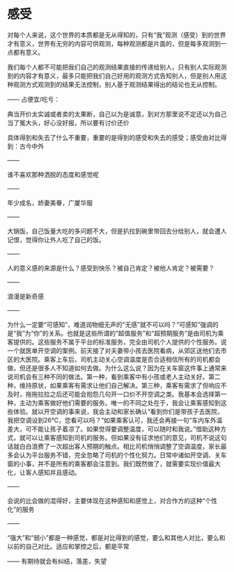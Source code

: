 # 感受

对每个人来说，这个世界的本质都是无从得知的，只有“我”观测（感受）到的世界才有意义，世界有无穷的内容可供观测，每种观测都是片面的，但是每多观测到一点都有意义。

我们每个人都不可能把我们自己的观测结果直接的传递给别人，只有别人实际观测到的内容才有意义，最多只能把我们自己好用的观测方式告知别人，但是别人用这种观测方式观测到的结果无法控制，别人基于观测结果得出的结论也无从控制。

——
占便宜/吃亏：

典当开价太实诚或者卖的太果断，自己以为是诚意，到对方那里说不定还以为自己当了冤大头，好心没好报，所以要有讨价还价

具体得到和失去了什么不重要，重要的是得到的感受和失去的感受；感受由对比得到：古今中外

——

谁不喜欢那种洒脱的态度和感觉呢

——

年少成名，娇妻美眷，广厦华服

——

大锅饭，自己饭量大吃的多问题不大，但是扒拉到碗里带回去分给别人，就会遭人记恨，觉得你让外人吃了自己的饭。

——

人的意义感的来源是什么？感受到快乐？被自己肯定？被他人肯定？被需要？

——

浪漫是新奇感

——

为什么一定要“可感知”，难道润物细无声的“无感”就不可以吗？“可感知”强调的是“我”为“你”的关系。也就是这些所谓的“超值服务”和“超预期服务”是由司机为乘客提供的。这些服务不属于平台的标准服务，完全由司机个人提供的个性服务。说一个就医单开空调的案例。前天接了对夫妻带小孩去医院看病，从郊区送他们去市区的大医院。乘客上车后，司机主动关心空调温度是否合适相信所有的司机都会做，但还是很多人不知道如何去做。为什么这么说？因为在关车窗这件事上通常来说司机会有三种不同的做法。第一种，看到乘客中有小孩或老人主动关好。第二种，维持原状，如果乘客有需求让他们自己解决。第三种，乘客有需求了但响应不及时，拖拖拉拉之后还可能会抱怨几句开一口价不开空调之类。我基本会选择第一种，主动为乘客做好他们需要的服务。唯一的不同之处在于，我会让乘客感知到这些体验。就以开空调的事来说，我会主动和家长确认“看到你们是带孩子去医院，我把空调设到26℃，您看可以吗？”如果乘客认可，我还会再接一句“车内车外温差大，可不能让孩子着凉了。如果觉得要调整温度，可以随时和我说。”借助这种方式，就可以让乘客感知到司机的服务。但如果没有征求他们的意见，司机不说这句话就白白浪费了一次超出客人预期的触点。相比司机悄悄调整了空调温度，家长最多会认为平台服务不错，完全忽略了司机的个性化努力。日常中诸如开空调、关车窗的小事，并不是所有的乘客都会注意到。我们既然做了，就需要实现价值最大化，让客人感知并且感动。

——

会说的比会做的混得好，主要体现在这种感知和感觉上，对合作方的这种“个性化”的服务

——

“强大”和“弱小”都是一种感觉，都是对比得到的感觉，要么和其他人对比，要么和以前的自己对比。适应和掌控之后，都是平常

——
有期待就会有纠结，落差，失望

